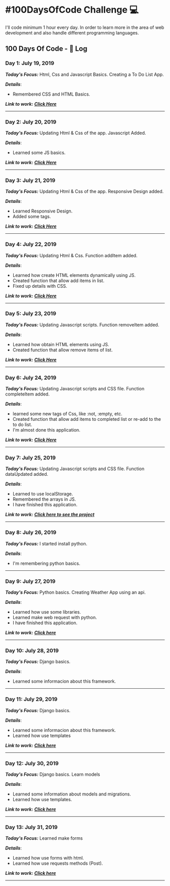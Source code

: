 # #100DaysOfCode Challenge 💻
I'll code minimum 1 hour every day. In order to learn more in the area of web development and also handle different programming languages.

## 100 Days Of Code - 📓 Log
### Day 1: July 19, 2019
***Today's Focus:*** Html, Css and Javascript Basics. Creating a To Do List App.

***Details***:
 - Remembered CSS and HTML Basics.

***Link to work:***  [***Click Here***](https://github.com/Saul-Lara/To-Do-List-App)

----

### Day 2: July 20, 2019
***Today's Focus:*** Updating Html & Css of the app. Javascript Added.

***Details***:
 - Learned some JS basics.

***Link to work:***  [***Click Here***](https://github.com/Saul-Lara/To-Do-List-App)

----

### Day 3: July 21, 2019
***Today's Focus:*** Updating Html & Css of the app. Responsive Design added.

***Details***:
 - Learned Responsive Design.
 - Added some tags.

***Link to work:***  [***Click Here***](https://github.com/Saul-Lara/To-Do-List-App)

----

### Day 4: July 22, 2019
***Today's Focus:*** Updating Html & Css. Function addItem added.

***Details***:
 - Learned how create HTML elements dynamically using JS.
 - Created function that allow add items in list.
 - Fixed up details with CSS.

***Link to work:***  [***Click Here***](https://github.com/Saul-Lara/To-Do-List-App)

----

### Day 5: July 23, 2019
***Today's Focus:*** Updating Javascript scripts. Function removeItem added.

***Details***:
 - Learned how obtain HTML elements using JS.
 - Created function that allow remove items of list.

***Link to work:***  [***Click Here***](https://github.com/Saul-Lara/To-Do-List-App)

----

### Day 6: July 24, 2019
***Today's Focus:*** Updating Javascript scripts and CSS file. Function completeItem added.

***Details***:
 - learned some new tags of Css, like :not, :empty, etc.
 - Created function that allow add items to completed list or re-add to the to do list.
 - I'm almost done this application.

***Link to work:***  [***Click Here***](https://github.com/Saul-Lara/To-Do-List-App)

----

### Day 7: July 25, 2019
***Today's Focus:*** Updating Javascript scripts and CSS file. Function dataUpdated added.

***Details***:
 - Learned to use localStorage.
 - Remembered the arrays in JS.
 - I have finished this application.

***Link to work:***  [***Click here to see the project***](https://saul-lara.github.io/To-Do-List-App/)

----

### Day 8: July 26, 2019
***Today's Focus:*** I started install python.

***Details***:
 - I'm remembering python basics.

----

### Day 9: July 27, 2019
***Today's Focus:*** Python basics. Creating Weather App using an api.

***Details***:
 - Learned how use some libraries.
 - Learned make web request with python.
 - I have finished this application.

***Link to work:***  [***Click here***](https://github.com/Saul-Lara/Weather-app)

----

### Day 10: July 28, 2019
***Today's Focus:*** Django basics.

***Details***:
 - Learned some informacion about this framework.

----

### Day 11: July 29, 2019
***Today's Focus:*** Django basics.

***Details***:
 - Learned some informacion about this framework.
 - Learned how use templates

***Link to work:***  [***Click here***](https://github.com/Saul-Lara/Weather-App-Django)

----

### Day 12: July 30, 2019
***Today's Focus:*** Django basics. Learn models

***Details***:
 - Learned some information about models and migrations.
 - Learned how use templates.

***Link to work:***  [***Click here***](https://github.com/Saul-Lara/Weather-App-Django)

----

### Day 13: July 31, 2019
***Today's Focus:*** Learned make forms

***Details***:
 - Learned how use forms with html.
 - Learned how use requests methods (Post).

***Link to work:***  [***Click here***](https://github.com/Saul-Lara/Weather-App-Django)

----

